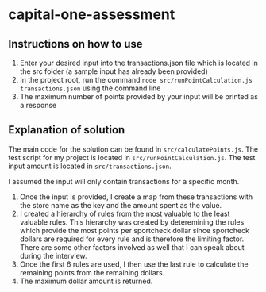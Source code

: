 # capital-one-assessment

## Instructions on how to use

1. Enter your desired input into the transactions.json file which is located in the src folder (a sample input has already been provided)
2. In the project root, run the command `node src/runPointCalculation.js transactions.json` using the command line
3. The maximum number of points provided by your input will be printed as a response

## Explanation of solution

The main code for the solution can be found in `src/calculatePoints.js`. The test script for my project is located in `src/runPointCalculation.js`. The test input amount is located in `src/transactions.json`.

I assumed the input will only contain transactions for a specific month.

1. Once the input is provided, I create a map from these transactions with the store name as the key and the amount spent as the value. 
2. I created a hierarchy of rules from the most valuable to the least valuable rules. This hierarchy was created by deteremining the rules which provide the most points per sportcheck dollar since sportcheck dollars are required for every rule and is therefore the limiting factor. There are some other factors involved as well that I can speak about during the interview.
3. Once the first 6 rules are used, I then use the last rule to calculate the remaining points from the remaining dollars. 
4. The maximum dollar amount is returned. 

